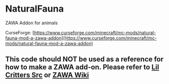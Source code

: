 # NaturalFauna
ZAWA Addon for animals

CurseForge: [https://www.curseforge.com/minecraft/mc-mods/natural-fauna-mod-a-zawa-addon](https://www.curseforge.com/minecraft/mc-mods/natural-fauna-mod-a-zawa-addon)

## This code should NOT be used as a reference for how to make a ZAWA add-on. Please refer to [Lil Critters Src](https://github.com/Mnesikos/LilCritters) or [ZAWA Wiki](https://github.com/0SoggyMustache0/ZAWA/blob/master/AddonCreation/1GettingStarted.md)
